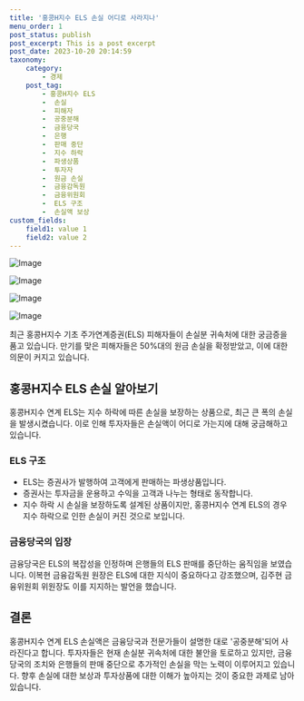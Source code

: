 ```yaml
---
title: '홍콩H지수 ELS 손실 어디로 사라지나'
menu_order: 1
post_status: publish
post_excerpt: This is a post excerpt
post_date: 2023-10-20 20:14:59
taxonomy:
    category:
        - 경제
    post_tag:
        - 홍콩H지수 ELS
        -  손실
        -  피해자
        -  공중분해
        -  금융당국
        -  은행
        -  판매 중단
        -  지수 하락
        -  파생상품
        -  투자자
        -  원금 손실
        -  금융감독원
        -  금융위원회
        -  ELS 구조
        -  손실액 보상
custom_fields:
    field1: value 1
    field2: value 2
---
```


![Image](https://imgnews.pstatic.net/image/037/2024/02/05/0000033799_001_20240205173901073.jpg?type=w647)

![Image](https://imgnews.pstatic.net/image/037/2024/02/05/0000033799_002_20240205173901141.jpg?type=w647)

![Image](https://imgnews.pstatic.net/image/037/2024/02/05/0000033799_003_20240205173901191.jpg?type=w647)

![Image](https://imgnews.pstatic.net/image/037/2024/02/05/0000033799_004_20240205173901235.jpg?type=w647)


최근 홍콩H지수 기초 주가연계증권(ELS) 피해자들이 손실분 귀속처에 대한 궁금증을 품고 있습니다. 만기를 맞은 피해자들은 50%대의 원금 손실을 확정받았고, 이에 대한 의문이 커지고 있습니다.

## 홍콩H지수 ELS 손실 알아보기
홍콩H지수 연계 ELS는 지수 하락에 따른 손실을 보장하는 상품으로, 최근 큰 폭의 손실을 발생시켰습니다. 이로 인해 투자자들은 손실액이 어디로 가는지에 대해 궁금해하고 있습니다.

### ELS 구조
- ELS는 증권사가 발행하여 고객에게 판매하는 파생상품입니다.
- 증권사는 투자금을 운용하고 수익을 고객과 나누는 형태로 동작합니다.
- 지수 하락 시 손실을 보장하도록 설계된 상품이지만, 홍콩H지수 연계 ELS의 경우 지수 하락으로 인한 손실이 커진 것으로 보입니다.

### 금융당국의 입장
금융당국은 ELS의 복잡성을 인정하며 은행들의 ELS 판매를 중단하는 움직임을 보였습니다. 이복현 금융감독원 원장은 ELS에 대한 지식이 중요하다고 강조했으며, 김주현 금융위원회 위원장도 이를 지지하는 발언을 했습니다.

## 결론
홍콩H지수 연계 ELS 손실액은 금융당국과 전문가들이 설명한 대로 '공중분해'되어 사라진다고 합니다. 투자자들은 현재 손실분 귀속처에 대한 불안을 토로하고 있지만, 금융당국의 조치와 은행들의 판매 중단으로 추가적인 손실을 막는 노력이 이루어지고 있습니다. 향후 손실에 대한 보상과 투자상품에 대한 이해가 높아지는 것이 중요한 과제로 남아있습니다.
